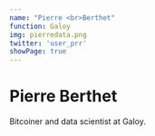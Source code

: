```yaml
---
name: "Pierre <br>Berthet"
function: Galoy
img: pierredata.png
twitter: 'user_prr'
showPage: true
---
```


# Pierre Berthet
 
Bitcoiner and data scientist at Galoy.
<br><br>






